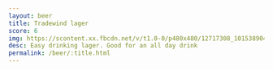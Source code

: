 ```yaml
---
layout: beer
title: Tradewind lager
score: 6
img: https://scontent.xx.fbcdn.net/v/t1.0-0/p480x480/12717308_10153890415688745_8114544610484440853_n.jpg?oh=cb9fe92ad417d68dce010f281689a6a0&oe=583B4393
desc: Easy drinking lager. Good for an all day drink
permalink: /beer/:title.html
---
```

